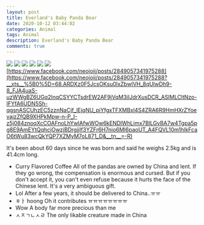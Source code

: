 ```yaml
---
layout: post
title: Everland's Baby Panda Bear
date: 2020-10-12 03:44:02
categories: Animal
tags: Animal
description: Everland's Baby Panda Bear
comments: true
---
```


![](https://blog.kakaocdn.net/dn/dXAGCj/btqKDaYo61j/rWTJMCJVKeEddgsifQmkQ0/img.jpg)       ![](https://blog.kakaocdn.net/dn/ccnbQi/btqKxPVjWO4/hhdZKIMEzmp4yJITHIW7kk/img.jpg)       ![](https://blog.kakaocdn.net/dn/bHaGMk/btqKxmTkZQg/nRqHzkcHQDPfQrJSwmLpXK/img.jpg)       ![](https://blog.kakaocdn.net/dn/GgZ4m/btqKy7nPK5C/cmLJwKdL6uykcC0qUWGoh1/img.jpg)       ![](https://blog.kakaocdn.net/dn/cHJoBd/btqKy6WK1lH/h7IE4zncIkdYHbT6bisFa0/img.jpg)       ![](https://blog.kakaocdn.net/dn/y9C5l/btqKAzRUFGp/KRLa0YAkohKRG1ZqYDbKP0/img.jpg)  [https://www.facebook.com/neojoii/posts/2849057341975288](https://www.facebook.com/neojoii/posts/2849057341975288?__xts__%5B0%5D=68.ARDXz0F5JcsOKsu0lxZbwIVH_8qUlwDh9-8_FJA4uaS-uzWWgBZ6UGq2InqCSYYCTsdrEW2AF9jVqM3iIJdrXusDCR_ASlMLCltNzo-IFYfA6UDN5Sh-qgsnASCUhzEC5zznNaCjf_lEjqNU_piYfgxTFXMBxl4S4ZRA6R9HmHXrZYoevajzZfQB9XHPkMpw-n-P_I-z5j084znoqXcCOAFnoLhYwlAfwWOw6kENDlWhLimx7BlLGvBA7w4Tgpa5pg8E9AmEYtQqhcjOwzjBDrgjjIf3YZFr6H7nio6Ml6paoUT_A4FQVL10m1hlkFcaO6tWu83wcQkYQP7XZMyM7oL871_D&__tn__=-R)

   It's been about 60 days since he was born and said he weighs 2.5kg and is 41.4cm long.


*    Curry Flavored Coffee  All of the pandas are owned by China and lent. If they go wrong, the compensation is enormous and cursed. But if you don't accept it, you can't even refuse because it hurts the face of the Chinese lent. It's a very ambiguous gift.
*    Lol   After a few years, it should be delivered to China..ㅠㅠ  
*    ㅎㅏ hoong   Oh it contributes ㅠㅠㅠㅠㅠㅠㅠㅠ  
*    Wow   A body far more precious than me  
*    ㅅㅈㄱㄴㅅㄹ   The only likable creature made in China  
